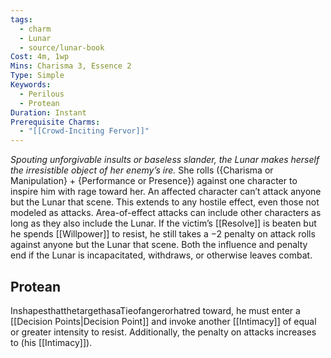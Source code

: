 ```yaml
---
tags:
  - charm
  - Lunar
  - source/lunar-book
Cost: 4m, 1wp
Mins: Charisma 3, Essence 2
Type: Simple
Keywords:
  - Perilous
  - Protean
Duration: Instant
Prerequisite Charms:
  - "[[Crowd-Inciting Fervor]]"
---
```

*Spouting unforgivable insults or baseless slander, the Lunar makes herself the irresistible object of her enemy’s ire.*
She rolls ({Charisma or Manipulation} + {Performance or Presence}) against one character to inspire him with rage toward her. An affected character can’t attack anyone but the Lunar that scene. This extends to any hostile effect, even those not modeled as attacks. Area-of-effect attacks can include other characters as long as they also include the Lunar. If the victim’s [[Resolve]] is beaten but he spends [[Willpower]] to resist, he still takes a −2 penalty on attack rolls against anyone but the Lunar that scene. Both the influence and penalty end if the Lunar is incapacitated, withdraws, or otherwise leaves combat. 
## Protean 

InshapesthatthetargethasaTieofangerorhatred toward, he must enter a [[Decision Points|Decision Point]] and invoke another [[Intimacy]] of equal or greater intensity to resist. Additionally, the penalty on attacks increases to (his [[Intimacy]]).